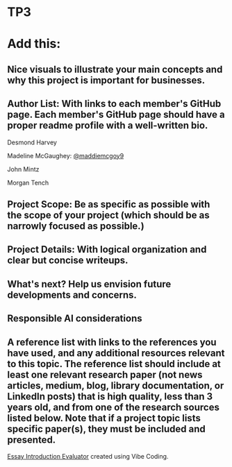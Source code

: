 # TP3
# Add this:
## Nice visuals to illustrate your main concepts and why this project is important for businesses.
## Author List: With links to each member's GitHub page. Each member's GitHub page should have a proper readme profile with a well-written bio.
Desmond Harvey

Madeline McGaughey: [@maddiemcgoy9](https://github.com/maddiemcgoy9)

John Mintz

Morgan Tench

## Project Scope: Be as specific as possible with the scope of your project (which should be as narrowly focused as possible.)
## Project Details: With logical organization and clear but concise writeups.
## What's next? Help us envision future developments and concerns.
## Responsible AI considerations
## A reference list with links to the references you have used, and any additional resources relevant to this topic. The reference list should include at least one relevant research paper (not news articles, medium, blog, library documentation, or LinkedIn posts) that is high quality, less than 3 years old, and from one of the research sources listed below. Note that if a project topic lists specific paper(s), they must be included and presented.


[Essay Introduction Evaluator](https://script.google.com/macros/s/AKfycbxRluQljBoN2PC1dW4iDnAkObKuLUhs7R7orDWjLOWQ7Kjl9WJb4yvy1V0dmwD0XWM/exec) created using Vibe Coding. 
